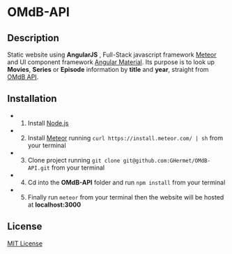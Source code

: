 
# OMdB-API


## Description

Static website using  **AngularJS** , Full-Stack javascript framework [Meteor](https://www.meteor.com/) and UI component framework [Angular Material](https://material.angularjs.org/latest/).
Its purpose is to look up **Movies**, **Series** or **Episode** information by **title** and **year**, straight from [OMdB API](http://www.omdbapi.com/).


## Installation

* 1. Install [Node.js](https://nodejs.org/en/)
* 2. Install [Meteor](https://www.meteor.com/) running `curl https://install.meteor.com/ | sh` from your terminal
* 3. Clone project running `git clone git@github.com:GHermet/OMdB-API.git` from your terminal
* 4. Cd into the **OMdB-API** folder and run `npm install` from your terminal
* 5. Finally run `meteor` from your terminal then the website will be hosted at **localhost:3000**


## License

[MIT License](http://opensource.org/licenses/MIT)
